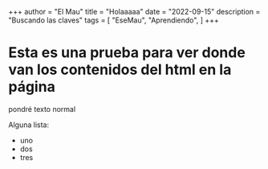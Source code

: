 +++
author = "El Mau"
title = "Holaaaaa"
date = "2022-09-15"
description = "Buscando las claves"
tags = [
    "EseMau",
    "Aprendiendo",
]
+++

# Esta es una prueba para ver donde van los contenidos del html en la página 

pondré texto normal

Alguna lista:
- uno
- dos
- tres